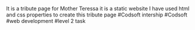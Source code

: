 It is a tribute page for Mother Teressa 
it is a static website 
I have used html and css properties to create this tribute page 
#Codsoft intership #Codsoft #web development #level 2 task 